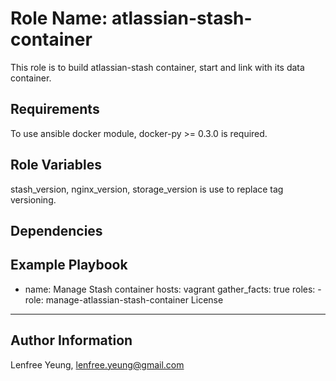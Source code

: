 Role Name: atlassian-stash-container
========

This role is to build atlassian-stash container, start and link with its data container.

Requirements
------------

To use ansible docker module, docker-py >= 0.3.0 is required. 

Role Variables
--------------

stash_version, nginx_version, storage_version is use to replace tag versioning.


Dependencies
------------


Example Playbook
-------------------------

 - name: Manage Stash container
   hosts: vagrant
   gather_facts: true
   roles:
       -  role: manage-atlassian-stash-container
License
-------


Author Information
------------------

Lenfree Yeung, lenfree.yeung@gmail.com
